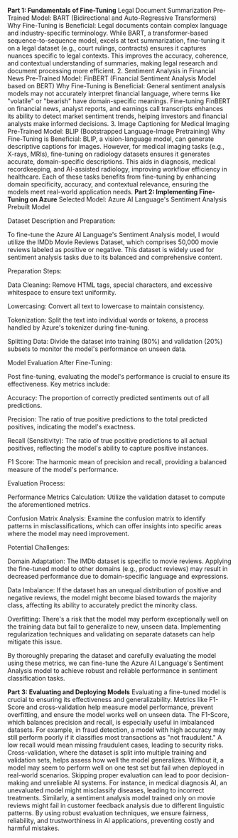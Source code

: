 **Part 1: Fundamentals of Fine-Tuning**
Legal Document Summarization
Pre-Trained Model: BART (Bidirectional and Auto-Regressive Transformers)
Why Fine-Tuning is Beneficial:
Legal documents contain complex language and industry-specific terminology. While BART, a transformer-based sequence-to-sequence model, excels at text summarization, fine-tuning it on a legal dataset (e.g., court rulings, contracts) ensures it captures nuances specific to legal contexts. This improves the accuracy, coherence, and contextual understanding of summaries, making legal research and document processing more efficient.
2. Sentiment Analysis in Financial News
Pre-Trained Model: FinBERT (Financial Sentiment Analysis Model based on BERT)
Why Fine-Tuning is Beneficial:
General sentiment analysis models may not accurately interpret financial language, where terms like "volatile" or "bearish" have domain-specific meanings. Fine-tuning FinBERT on financial news, analyst reports, and earnings call transcripts enhances its ability to detect market sentiment trends, helping investors and financial analysts make informed decisions.
3. Image Captioning for Medical Imaging
Pre-Trained Model: BLIP (Bootstrapped Language-Image Pretraining)
Why Fine-Tuning is Beneficial:
BLIP, a vision-language model, can generate descriptive captions for images. However, for medical imaging tasks (e.g., X-rays, MRIs), fine-tuning on radiology datasets ensures it generates accurate, domain-specific descriptions. This aids in diagnosis, medical recordkeeping, and AI-assisted radiology, improving workflow efficiency in healthcare.
Each of these tasks benefits from fine-tuning by enhancing domain specificity, accuracy, and contextual relevance, ensuring the models meet real-world application needs. 
**Part 2: Implementing Fine-Tuning on Azure**
Selected Model: Azure AI Language's Sentiment Analysis Prebuilt Model​

Dataset Description and Preparation:

To fine-tune the Azure AI Language's Sentiment Analysis model, I would utilize the IMDb Movie Reviews Dataset, which comprises 50,000 movie reviews labeled as positive or negative. This dataset is widely used for sentiment analysis tasks due to its balanced and comprehensive content. ​

Preparation Steps:

Data Cleaning: Remove HTML tags, special characters, and excessive whitespace to ensure text uniformity.​

Lowercasing: Convert all text to lowercase to maintain consistency.​

Tokenization: Split the text into individual words or tokens, a process handled by Azure's tokenizer during fine-tuning.​

Splitting Data: Divide the dataset into training (80%) and validation (20%) subsets to monitor the model's performance on unseen data.​

Model Evaluation After Fine-Tuning:

Post fine-tuning, evaluating the model's performance is crucial to ensure its effectiveness. Key metrics include:​

Accuracy: The proportion of correctly predicted sentiments out of all predictions.​

Precision: The ratio of true positive predictions to the total predicted positives, indicating the model's exactness.​

Recall (Sensitivity): The ratio of true positive predictions to all actual positives, reflecting the model's ability to capture positive instances.​

F1 Score: The harmonic mean of precision and recall, providing a balanced measure of the model's performance.​

Evaluation Process:

Performance Metrics Calculation: Utilize the validation dataset to compute the aforementioned metrics.​

Confusion Matrix Analysis: Examine the confusion matrix to identify patterns in misclassifications, which can offer insights into specific areas where the model may need improvement.​

Potential Challenges:

Domain Adaptation: The IMDb dataset is specific to movie reviews. Applying the fine-tuned model to other domains (e.g., product reviews) may result in decreased performance due to domain-specific language and expressions.​

Data Imbalance: If the dataset has an unequal distribution of positive and negative reviews, the model might become biased towards the majority class, affecting its ability to accurately predict the minority class.​

Overfitting: There's a risk that the model may perform exceptionally well on the training data but fail to generalize to new, unseen data. Implementing regularization techniques and validating on separate datasets can help mitigate this issue.​

By thoroughly preparing the dataset and carefully evaluating the model using these metrics, we can fine-tune the Azure AI Language's Sentiment Analysis model to achieve robust and reliable performance in sentiment classification tasks.

**Part 3: Evaluating and Deploying Models**
Evaluating a fine-tuned model is crucial to ensuring its effectiveness and generalizability. Metrics like F1-Score and cross-validation help measure model performance, prevent overfitting, and ensure the model works well on unseen data.
The F1-Score, which balances precision and recall, is especially useful in imbalanced datasets. For example, in fraud detection, a model with high accuracy may still perform poorly if it classifies most transactions as "not fraudulent." A low recall would mean missing fraudulent cases, leading to security risks.
Cross-validation, where the dataset is split into multiple training and validation sets, helps assess how well the model generalizes. Without it, a model may seem to perform well on one test set but fail when deployed in real-world scenarios.
Skipping proper evaluation can lead to poor decision-making and unreliable AI systems. For instance, in medical diagnosis AI, an unevaluated model might misclassify diseases, leading to incorrect treatments. Similarly, a sentiment analysis model trained only on movie reviews might fail in customer feedback analysis due to different linguistic patterns.
By using robust evaluation techniques, we ensure fairness, reliability, and trustworthiness in AI applications, preventing costly and harmful mistakes.